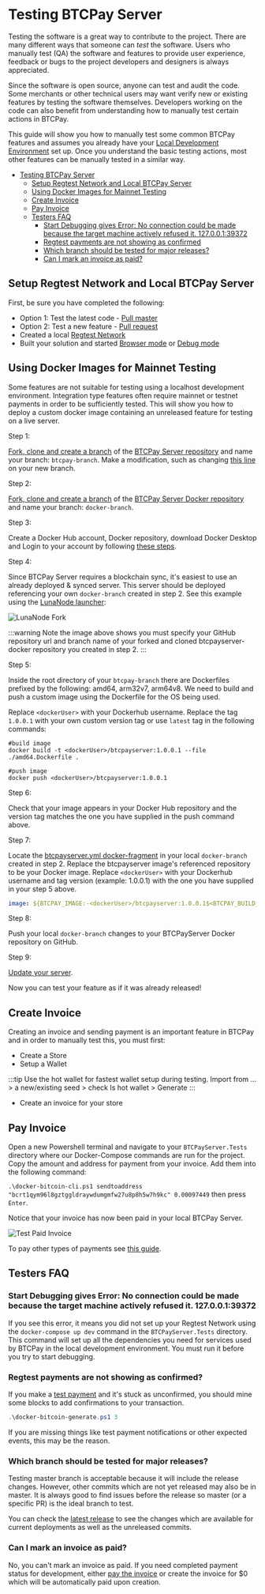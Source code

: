 # Testing BTCPay Server

Testing the software is a great way to contribute to the project. There are many different ways that someone can _test_ the software. Users who manually test (QA) the software and features to provide user experience, feedback or bugs to the project developers and designers is always appreciated. 

Since the software is open source, anyone can test and audit the code. Some merchants or other technical users may want verify new or existing features by testing the software themselves. Developers working on the code can also benefit from understanding how to manually test certain actions in BTCPay.

This guide will show you how to manually test some common BTCPay features and assumes you already have your [Local Development Environment](ContributeDevCode.md) set up. Once you understand the basic testing actions, most other features can be manually tested in a similar way. 

- [Testing BTCPay Server](#testing-btcpay-server)
  - [Setup Regtest Network and Local BTCPay Server](#setup-regtest-network-local-btcpay-server)
  - [Using Docker Images for Mainnet Testing](#using-docker-images-for-mainnet-testing)
  - [Create Invoice](#create-invoice)
  - [Pay Invoice](#pay-invoice)
  - [Testers FAQ](#testers-faq)
    - [Start Debugging gives Error: No connection could be made because the target machine actively refused it. 127.0.0.1:39372](#start-debugging-gives-error-no-connection-could-be-made-because-the-target-machine-actively-refused-it-12700139372)
    - [Regtest payments are not showing as confirmed](#regtest-payments-are-not-showing-as-confirmed)
    - [Which branch should be tested for major releases?](#which-branch-should-be-tested-for-major-releases)
    - [Can I mark an invoice as paid?](#can-i-mark-an-invoice-as-paid)

## Setup Regtest Network and Local BTCPay Server

First, be sure you have completed the following:

- Option 1: Test the latest code - [Pull master](ContributeDevCode.md#sync-forked-btcpayserver-repository)
- Option 2: Test a new feature - [Pull request](ContributeDevCode.md#create-a-branch-of-a-pull-request)
- Created a local [Regtest Network](ContributeDevCode.md#bitcoin-regtest-network-setup)
- Built your solution and started [Browser mode](ContributeDevCode.md#build-local-btcpayserver-in-browser-mode) or [Debug mode](ContributeDevCode.md#build-local-btcpayserver-in-debug-mode)
## Using Docker Images for Mainnet Testing

Some features are not suitable for testing using a localhost development environment. Integration type features often require mainnet or testnet payments in order to be sufficiently tested. This will show you how to deploy a custom docker image containing an unreleased feature for testing on a live server.

Step 1: 

[Fork, clone and create a branch](./ContributeDevCode.md#git-setup) of the [BTCPay Server repository](https://github.com/btcpayserver/btcpayserver) and name your branch: `btcpay-branch`. Make a modification, such as changing [this line](https://github.com/btcpayserver/btcpayserver/blob/master/BTCPayServer/Views/Home/Home.cshtml#L9) on your new branch.

Step 2: 

[Fork, clone and create a branch](./ContributeDevCode.md#git-setup) of the [BTCPay Server Docker repository](https://github.com/btcpayserver/btcpayserver-docker) and name your branch: `docker-branch`. 

Step 3: 

Create a Docker Hub account, Docker repository, download Docker Desktop and Login to your account by following [these steps](https://docs.docker.com/docker-hub/).

Step 4: 

Since BTCPay Server requires a blockchain sync, it's easiest to use an already deployed & synced server. This server should be deployed referencing your own `docker-branch` created in step 2. See this example using the [LunaNode launcher](https://launchbtcpay.lunanode.com/):

![LunaNode Fork](../../img/Contribute/lunanode-fork.png)

:::warning
Note the image above shows you must specify your GitHub repository url and branch name of your forked and cloned btcpayserver-docker repository you created in step 2. 
:::

Step 5:

Inside the root directory of your `btcpay-branch` there are Dockerfiles prefixed by the following: amd64, arm32v7, arm64v8. We need to build and push a custom image using the Dockerfile for the OS being used. 

Replace `<dockerUser>` with your Dockerhub username. Replace the tag `1.0.0.1` with your own custom version tag or use `latest` tag in the following commands:

```docker
#build image
docker build -t <dockerUser>/btcpayserver:1.0.0.1 --file ./amd64.Dockerfile .

#push image
docker push <dockerUser>/btcpayserver:1.0.0.1
```

Step 6: 

Check that your image appears in your Docker Hub repository and the version tag matches the one you have supplied in the push command above.

Step 7: 

Locate the [btcpayserver.yml docker-fragment](https://github.com/btcpayserver/btcpayserver-docker/tree/master/docker-compose-generator/docker-fragments) in your local `docker-branch` created in step 2. Replace the btcpayserver image's referenced repository to be your Docker image. Replace `<dockerUser>` with your Dockerhub username and tag version (example: 1.0.0.1) with the one you have supplied in your step 5 above.

```yaml
image: ${BTCPAY_IMAGE:-<dockerUser>/btcpayserver:1.0.0.1$<BTCPAY_BUILD_CONFIGURATION>?}
```

Step 8: 

Push your local `docker-branch` changes to your BTCPayServer Docker repository on GitHub.

Step 9: 

[Update your server](../../FAQ/FAQ-ServerSettings.md#how-to-update-btcpay-server).

Now you can test your feature as if it was already released!

## Create Invoice

Creating an invoice and sending payment is an important feature in BTCPay and in order to manually test this, you must first:

- Create a Store
- Setup a Wallet

:::tip
Use the hot wallet for fastest wallet setup during testing. Import from ... > a new/existing seed > check Is hot wallet > Generate
:::

- Create an invoice for your store

 ## Pay Invoice

Open a new Powershell terminal and navigate to your `BTCPayServer.Tests` directory where our Docker-Compose commands are run for the project. Copy the amount and address for payment from your invoice. Add them into the following command:

`.\docker-bitcoin-cli.ps1 sendtoaddress "bcrt1qym96l8gztggldraywdumgmfw27u8p8h5w7h9kc" 0.00097449` then press `Enter`.

Notice that your invoice has now been paid in your local BTCPay Server.

![Test Paid Invoice](../../img/Contribute/regtest-paid-invoice.png)

To pay other types of payments see [this guide](https://github.com/btcpayserver/btcpayserver/blob/master/BTCPayServer.Tests/README.md).

## Testers FAQ

### Start Debugging gives Error: No connection could be made because the target machine actively refused it. 127.0.0.1:39372

If you see this error, it means you did not set up your Regtest Network using the `docker-compose up dev` command in the `BTCPayServer.Tests` directory. This command will set up all the dependencies you need for services used by BTCPay in the local development environment. You must run it before you try to start debugging.

### Regtest payments are not showing as confirmed?

If you make a [test payment](#pay-invoice) and it's stuck as unconfirmed, you should mine some blocks to add confirmations to your transaction. 

```powershell
.\docker-bitcoin-generate.ps1 3
```

If you are missing things like test payment notifications or other expected events, this may be the reason. 

### Which branch should be tested for major releases?

Testing master branch is acceptable because it will include the release changes. However, other commits which are not yet released may also be in master. It is always good to find issues before the release so master (or a specific PR) is the ideal branch to test.

You can check the [latest release](https://github.com/btcpayserver/btcpayserver/releases) to see the changes which are available for current deployments as well as the unreleased commits.

### Can I mark an invoice as paid?

No, you can't mark an invoice as paid. If you need completed payment status for development, either [pay the invoice](#pay-invoice) or create the invoice for $0 which will be automatically paid upon creation.